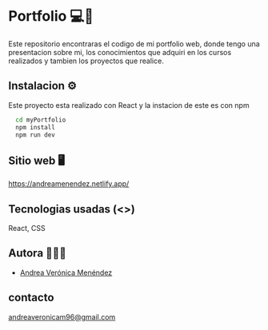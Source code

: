 
# Portfolio 💻📱

Este repositorio encontraras el codigo de mi portfolio web, donde tengo una presentacion sobre mi, los conocimientos que adquiri en los cursos realizados y tambien los proyectos que realice. 

## Instalacion ⚙
 
Este proyecto esta realizado con React y la instacion de este es con npm 

```bash
  cd myPortfolio
  npm install 
  npm run dev
```
    
## Sitio web 🖥

https://andreamenendez.netlify.app/




## Tecnologias usadas (<>)

 React, CSS



## Autora 👩🏼‍💻 

- [Andrea Verónica Menéndez](https://github.com/andimenendez)


## contacto

andreaveronicam96@gmail.com

